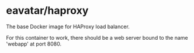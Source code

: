 eavatar/haproxy
======================================
The base Docker image for HAProxy load balancer.

For this container to work, there should be a web server bound to the name 'webapp' at port 8080.